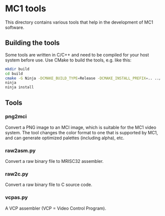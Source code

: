 # MC1 tools

This directory contains various tools that help in the development of MC1
software.

## Building the tools

Some tools are written in C/C++ and need to be compiled for your host system
before use. Use CMake to build the tools, e.g. like this:

```bash
mkdir build
cd build
cmake -G Ninja -DCMAKE_BUILD_TYPE=Release -DCMAKE_INSTALL_PREFIX=.. ../src
ninja
ninja install
```

## Tools

### png2mci

Convert a PNG image to an MCI image, which is suitable for the MC1 video
system. The tool changes the color format to one that is supported by MC1,
and can generate optimized palettes (including alpha), etc.

### raw2asm.py

Convert a raw binary file to MRISC32 assembler.

### raw2c.py

Convert a raw binary file to C source code.

### vcpas.py

A VCP assembler (VCP = Video Control Program).
